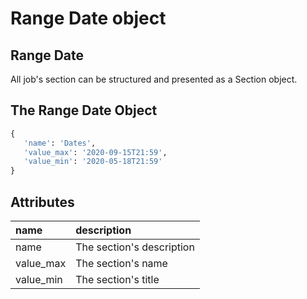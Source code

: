 # Range Date object

## Range Date

All job's section can be structured and presented as a Section object. 
 
## The Range Date Object

```python
{
   'name': 'Dates',
   'value_max': '2020-09-15T21:59',
   'value_min': '2020-05-18T21:59'
}
```

## Attributes

| name | description |
| :--- | :--- |
| name | The section's description |
| value_max | The section's name |
| value_min | The section's title |